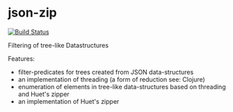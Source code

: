 # json-zip

[![Build Status](https://www.travis-ci.org/charcodelimit/json-zip.svg?branch=master)](https://www.travis-ci.org/charcodelimit/json-zip)

Filtering of tree-like Datastructures

Features:
 * filter-predicates for trees created from JSON data-structures
 * an implementation of threading (a form of reduction see: Clojure)
 * enumeration of elements in tree-like data-structures based on threading
   and Huet's zipper
 * an implementation of Huet's zipper 
